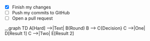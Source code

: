- [x] Finish my changes
- [ ] Push my commits to GitHub
- [ ] Open a pull request

,,,graph TD
A[Hard] -->|Text| B(Round)
B --> C{Decision}
C -->|One| D[Result 1]
C -->|Two| E[Result 2]
    
